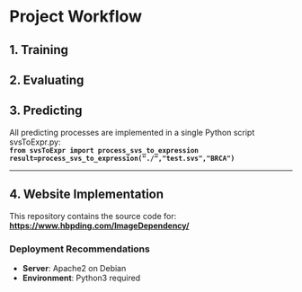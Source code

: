 # Project Workflow

## 1. Training
## 2. Evaluating
## 3. Predicting

All predicting processes are implemented in a single Python script svsToExpr.py:  
**`
from svsToExpr import process_svs_to_expression
result=process_svs_to_expression("./","test.svs","BRCA")
`**

---

## 4. Website Implementation

This repository contains the source code for:  
**https://www.hbpding.com/ImageDependency/**

### Deployment Recommendations
- **Server**: Apache2 on Debian
- **Environment**: Python3 required
